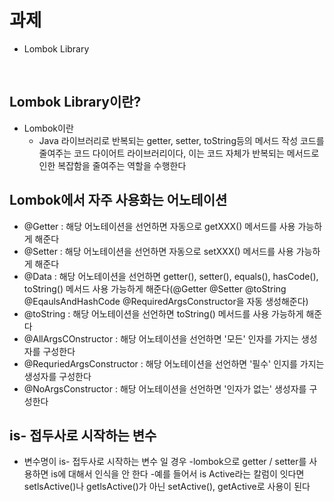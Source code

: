 # 과제

* Lombok Library

<br>

## Lombok Library이란?

* Lombok이란
    * Java 라이브러리로 반복되는 getter, setter, toString등의 메서드 작성 코드를 줄여주는 코드 다이어트 라이브러리이다, 이는 코드 자체가 반복되는 메서드로 인한 복잡함을 줄여주는 역할을 수행한다

## Lombok에서 자주 사용화는 어노테이션

* @Getter : 해당 어노테이션을 선언하면 자동으로 getXXX() 메서드를 사용 가능하게 해준다
* @Setter : 해당 어노테이션을 선언하면 자동으로 setXXX() 메서드를 사용 가능하게 해준다
* @Data : 해당 어노테이션을 선언하면 getter(), setter(), equals(), hasCode(), toString() 메서드 사용 가능하게 해준다(@Getter @Setter @toString @EqaulsAndHashCode @RequiredArgsConstructor을 자동 생성해준다)
* @toString : 해당 어노테이션을 선언하면 toString() 메서드를 사용 가능하게 해준다
* @AllArgsCOnstructor : 해당 어노테이션을 선언하면 '모든' 인자를 가지는 생성자를 구성한다
* @RequriedArgsConstructor : 해당 어노테이션을 선언하면 '필수' 인지를 가지는 생성자를 구성한다
* @NoArgsConstructor : 해당 어노테이션을 선언하면 '인자가 없는' 생성자를 구성한다

## is- 접두사로 시작하는 변수

* 변수명이 is- 접두사로 시작하는 변수 일 경우
-lombok으로 getter / setter를 사용하면 is에 대해서 인식을 안 한다
-예를 들어서 is Active라는 칼럼이 잇다면 setlsActive()나 getlsActive()가 아닌 setActive(), getActive로 사용이 된다
